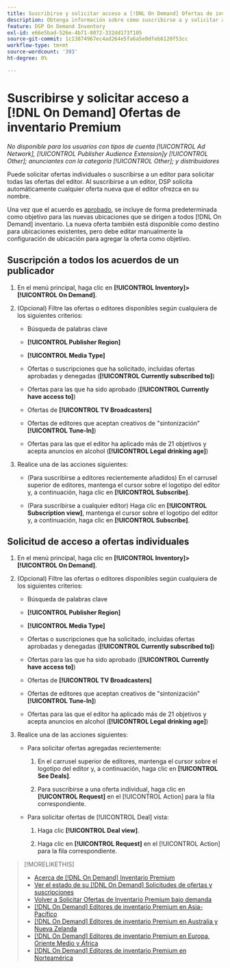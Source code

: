 ```yaml
---
title: Suscribirse y solicitar acceso a [!DNL On Demand] Ofertas de inventario Premium
description: Obtenga información sobre cómo suscribirse a y solicitar acceso a,[!DNL On Demand] ofertas.
feature: DSP On Demand Inventory
exl-id: e66e5bad-526e-4b71-8072-332dd173f105
source-git-commit: 1c13874967ec4ad264e5fa6a5e0dfeb6120f53cc
workflow-type: tm+mt
source-wordcount: '393'
ht-degree: 0%

---
```


# Suscribirse y solicitar acceso a [!DNL On Demand] Ofertas de inventario Premium

*No disponible para los usuarios con tipos de cuenta [!UICONTROL Ad Network], [!UICONTROL Publisher Audience Extension]y [!UICONTROL Other]; anunciantes con la categoría [!UICONTROL Other]; y distribuidores*

Puede solicitar ofertas individuales o suscribirse a un editor para solicitar todas las ofertas del editor. Al suscribirse a un editor, DSP solicita automáticamente cualquier oferta nueva que el editor ofrezca en su nombre.

Una vez que el acuerdo es [aprobado](/help/dsp/inventory/on-demand-inventory-view-status.md), se incluye de forma predeterminada como objetivo para las nuevas ubicaciones que se dirigen a todos [!DNL On Demand] inventario. La nueva oferta también está disponible como destino para ubicaciones existentes, pero debe editar manualmente la configuración de ubicación para agregar la oferta como objetivo.

## Suscripción a todos los acuerdos de un publicador

1. En el menú principal, haga clic en **[!UICONTROL Inventory]>[!UICONTROL On Demand]**.

1. (Opcional) Filtre las ofertas o editores disponibles según cualquiera de los siguientes criterios:

   * Búsqueda de palabras clave

   * **[!UICONTROL Publisher Region]**

   * **[!UICONTROL Media Type]**

   * Ofertas o suscripciones que ha solicitado, incluidas ofertas aprobadas y denegadas (**[!UICONTROL Currently subscribed to]**)

   * Ofertas para las que ha sido aprobado (**[!UICONTROL Currently have access to]**)

   * Ofertas de **[!UICONTROL TV Broadcasters]**

   * Ofertas de editores que aceptan creativos de &quot;sintonización&quot;
      **[!UICONTROL Tune-In]**)

   * Ofertas para las que el editor ha aplicado más de 21 objetivos y acepta anuncios en alcohol (**[!UICONTROL Legal drinking age]**)

1. Realice una de las acciones siguientes:

   * (Para suscribirse a editores recientemente añadidos) En el carrusel superior de editores, mantenga el cursor sobre el logotipo del editor y, a continuación, haga clic en **[!UICONTROL Subscribe]**.

   * (Para suscribirse a cualquier editor) Haga clic en **[!UICONTROL Subscription view]**, mantenga el cursor sobre el logotipo del editor y, a continuación, haga clic en **[!UICONTROL Subscribe]**.

## Solicitud de acceso a ofertas individuales

1. En el menú principal, haga clic en **[!UICONTROL Inventory]>[!UICONTROL On Demand]**.

1. (Opcional) Filtre las ofertas o editores disponibles según cualquiera de los siguientes criterios:

   * Búsqueda de palabras clave

   * **[!UICONTROL Publisher Region]**

   * **[!UICONTROL Media Type]**

   * Ofertas o suscripciones que ha solicitado, incluidas ofertas aprobadas y denegadas (**[!UICONTROL Currently subscribed to]**)

   * Ofertas para las que ha sido aprobado (**[!UICONTROL Currently have access to]**)

   * Ofertas de **[!UICONTROL TV Broadcasters]**

   * Ofertas de editores que aceptan creativos de &quot;sintonización&quot;
      **[!UICONTROL Tune-In]**)

   * Ofertas para las que el editor ha aplicado más de 21 objetivos y acepta anuncios en alcohol (**[!UICONTROL Legal drinking age]**)

1. Realice una de las acciones siguientes:

   * Para solicitar ofertas agregadas recientemente:

      1. En el carrusel superior de editores, mantenga el cursor sobre el logotipo del editor y, a continuación, haga clic en **[!UICONTROL See Deals]**.

      1. Para suscribirse a una oferta individual, haga clic en **[!UICONTROL Request]** en el [!UICONTROL Action] para la fila correspondiente.
   * Para solicitar ofertas de [!UICONTROL Deal] vista:

      1. Haga clic **[!UICONTROL Deal view]**.

      1. Haga clic en **[!UICONTROL Request]** en el [!UICONTROL Action] para la fila correspondiente.


>[!MORELIKETHIS]
>
>* [Acerca de [!DNL On Demand] Inventario Premium](on-demand-inventory-about.md)
>* [Ver el estado de su [!DNL On Demand] Solicitudes de ofertas y suscripciones](on-demand-inventory-view-status.md)
>* [Volver a Solicitar Ofertas de Inventario Premium bajo demanda](on-demand-inventory-rerequest.md)
>* [[!DNL On Demand] Editores de inventario Premium en Asia-Pacífico](on-demand-inventory-publishers-apac.md)
>* [[!DNL On Demand] Editores de inventario Premium en Australia y Nueva Zelanda](on-demand-inventory-publishers-anz.md)
>* [[!DNL On Demand] Editores de inventario Premium en Europa, Oriente Medio y África](on-demand-inventory-publishers-emea.md)
>* [[!DNL On Demand] Editores de inventario Premium en Norteamérica](on-demand-inventory-publishers-na.md)

